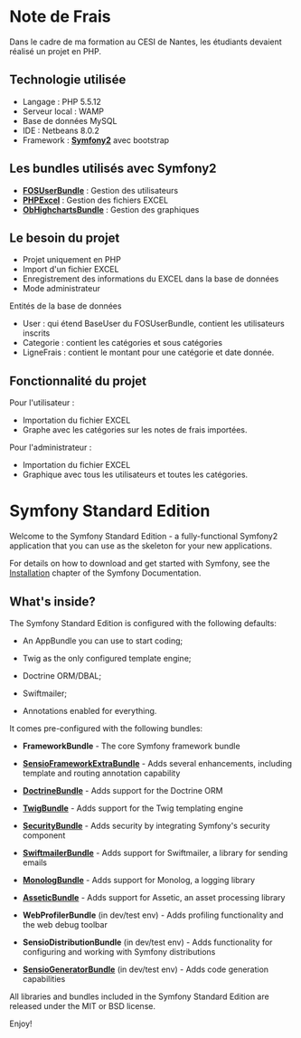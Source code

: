 Note de Frais
========================

Dans le cadre de ma formation au CESI de Nantes, les étudiants devaient réalisé un projet en PHP.

Technologie utilisée 
-----------------------
* Langage : PHP 5.5.12
* Serveur local : WAMP
* Base de données MySQL
* IDE : Netbeans 8.0.2
* Framework : [**Symfony2**][1] avec bootstrap

Les bundles utilisés avec Symfony2
-----------------------------------
* [**FOSUserBundle**][14] : Gestion des utilisateurs
* [**PHPExcel**][15] : Gestion des fichiers EXCEL
* [**ObHighchartsBundle**][16] : Gestion des graphiques

Le besoin du projet
-----------------------
* Projet uniquement en PHP
* Import d'un fichier EXCEL 
* Enregistrement des informations du EXCEL dans la base de données
* Mode administrateur 


Entités de la base de données 

* User : qui étend BaseUser du FOSUserBundle, contient les utilisateurs inscrits
* Categorie : contient les catégories et sous catégories
* LigneFrais : contient le montant pour une catégorie et date donnée.

Fonctionnalité du projet
-------------------------

Pour l'utilisateur :
* Importation du fichier EXCEL
* Graphe avec les catégories sur les notes de frais importées.

Pour l'administrateur :
* Importation du fichier EXCEL
* Graphique avec tous les utilisateurs et toutes les catégories.

Symfony Standard Edition
========================

Welcome to the Symfony Standard Edition - a fully-functional Symfony2
application that you can use as the skeleton for your new applications.

For details on how to download and get started with Symfony, see the
[Installation][1] chapter of the Symfony Documentation.

What's inside?
--------------

The Symfony Standard Edition is configured with the following defaults:

  * An AppBundle you can use to start coding;

  * Twig as the only configured template engine;

  * Doctrine ORM/DBAL;

  * Swiftmailer;

  * Annotations enabled for everything.

It comes pre-configured with the following bundles:

  * **FrameworkBundle** - The core Symfony framework bundle

  * [**SensioFrameworkExtraBundle**][6] - Adds several enhancements, including
    template and routing annotation capability

  * [**DoctrineBundle**][7] - Adds support for the Doctrine ORM

  * [**TwigBundle**][8] - Adds support for the Twig templating engine

  * [**SecurityBundle**][9] - Adds security by integrating Symfony's security
    component

  * [**SwiftmailerBundle**][10] - Adds support for Swiftmailer, a library for
    sending emails

  * [**MonologBundle**][11] - Adds support for Monolog, a logging library

  * [**AsseticBundle**][12] - Adds support for Assetic, an asset processing
    library

  * **WebProfilerBundle** (in dev/test env) - Adds profiling functionality and
    the web debug toolbar

  * **SensioDistributionBundle** (in dev/test env) - Adds functionality for
    configuring and working with Symfony distributions

  * [**SensioGeneratorBundle**][13] (in dev/test env) - Adds code generation
    capabilities

All libraries and bundles included in the Symfony Standard Edition are
released under the MIT or BSD license.

Enjoy!

[1]:  http://symfony.com/doc/2.6/book/installation.html
[6]:  http://symfony.com/doc/2.6/bundles/SensioFrameworkExtraBundle/index.html
[7]:  http://symfony.com/doc/2.6/book/doctrine.html
[8]:  http://symfony.com/doc/2.6/book/templating.html
[9]:  http://symfony.com/doc/2.6/book/security.html
[10]: http://symfony.com/doc/2.6/cookbook/email.html
[11]: http://symfony.com/doc/2.6/cookbook/logging/monolog.html
[12]: http://symfony.com/doc/2.6/cookbook/assetic/asset_management.html
[13]: http://symfony.com/doc/2.6/bundles/SensioGeneratorBundle/index.html
[14]: https://github.com/FriendsOfSymfony/FOSUserBundle
[15]: https://github.com/PHPOffice/PHPExcel
[16]: https://github.com/marcaube/ObHighchartsBundle